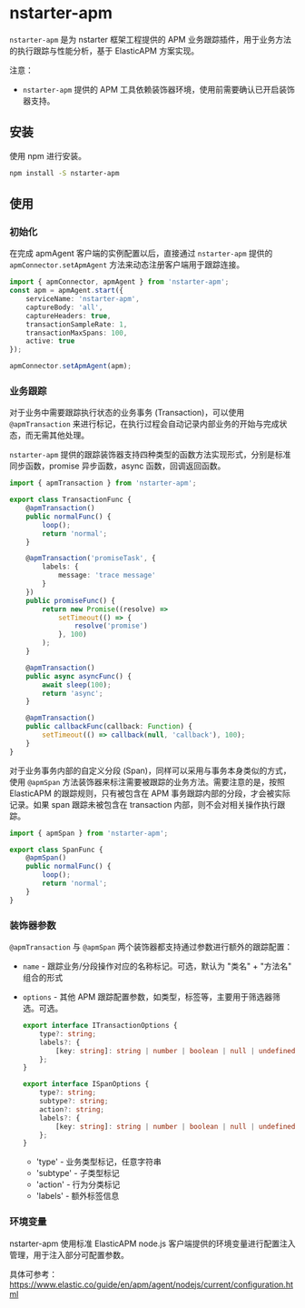 # nstarter-apm

`nstarter-apm` 是为 nstarter 框架工程提供的 APM 业务跟踪插件，用于业务方法的执行跟踪与性能分析，基于 ElasticAPM 方案实现。

注意：
* `nstarter-apm` 提供的 APM 工具依赖装饰器环境，使用前需要确认已开启装饰器支持。

## 安装

使用 npm 进行安装。

```bash
npm install -S nstarter-apm
```

## 使用

### 初始化

在完成 apmAgent 客户端的实例配置以后，直接通过 `nstarter-apm` 提供的 `apmConnector.setApmAgent` 方法来动态注册客户端用于跟踪连接。

```typescript
import { apmConnector, apmAgent } from 'nstarter-apm';
const apm = apmAgent.start({
    serviceName: 'nstarter-apm',
    captureBody: 'all',
    captureHeaders: true,
    transactionSampleRate: 1,
    transactionMaxSpans: 100,
    active: true
});

apmConnector.setApmAgent(apm);
```

### 业务跟踪

对于业务中需要跟踪执行状态的业务事务 (Transaction)，可以使用 `@apmTransaction` 来进行标记，在执行过程会自动记录内部业务的开始与完成状态，而无需其他处理。

`nstarter-apm` 提供的跟踪装饰器支持四种类型的函数方法实现形式，分别是标准同步函数，promise 异步函数，async 函数，回调返回函数。

```typescript
import { apmTransaction } from 'nstarter-apm';

export class TransactionFunc {
    @apmTransaction()
    public normalFunc() {
        loop();
        return 'normal';
    }

    @apmTransaction('promiseTask', {
        labels: {
            message: 'trace message'
        }
    })
    public promiseFunc() {
        return new Promise((resolve) =>
            setTimeout(() => {
                resolve('promise')
            }, 100)
        );
    }

    @apmTransaction()
    public async asyncFunc() {
        await sleep(100);
        return 'async';
    }

    @apmTransaction()
    public callbackFunc(callback: Function) {
        setTimeout(() => callback(null, 'callback'), 100);
    }
}
```

对于业务事务内部的自定义分段 (Span)，同样可以采用与事务本身类似的方式，使用 `@apmSpan` 方法装饰器来标注需要被跟踪的业务方法。需要注意的是，按照 ElasticAPM 的跟踪规则，只有被包含在 APM 事务跟踪内部的分段，才会被实际记录。如果 span 跟踪未被包含在 transaction 内部，则不会对相关操作执行跟踪。

```typescript
import { apmSpan } from 'nstarter-apm';

export class SpanFunc {
    @apmSpan()
    public normalFunc() {
        loop();
        return 'normal';
    }
}
```

### 装饰器参数

`@apmTransaction` 与 `@apmSpan` 两个装饰器都支持通过参数进行额外的跟踪配置：

- `name` - 跟踪业务/分段操作对应的名称标记。可选，默认为 "类名" + "方法名" 组合的形式
- `options` - 其他 APM 跟踪配置参数，如类型，标签等，主要用于筛选器筛选。可选。
   
   ```typescript
   export interface ITransactionOptions {
       type?: string;
       labels?: {
           [key: string]: string | number | boolean | null | undefined
       };
   }

   export interface ISpanOptions {
       type?: string;
       subtype?: string;
       action?: string;
       labels?: {
           [key: string]: string | number | boolean | null | undefined
       };
   }
   ```
  
   - 'type' - 业务类型标记，任意字符串
   - 'subtype' - 子类型标记
   - 'action' - 行为分类标记
   - 'labels' - 额外标签信息

### 环境变量

nstarter-apm 使用标准 ElasticAPM node.js 客户端提供的环境变量进行配置注入管理，用于注入部分可配置参数。

具体可参考： https://www.elastic.co/guide/en/apm/agent/nodejs/current/configuration.html
